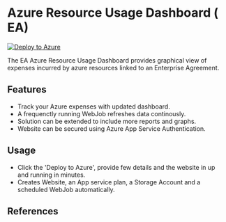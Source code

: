 # Azure Resource Usage Dashboard ( EA)
[![Deploy to Azure](http://azuredeploy.net/deploybutton.png)](https://azuredeploy.net/)

The EA Azure Resource Usage Dashboard  provides graphical view of expenses incurred by azure resources linked to an Enterprise Agreement.

## Features

* Track your Azure expenses with updated dashboard.
* A frequenctly running WebJob refreshes data continously.
* Solution can be extended to include more reports and graphs.
* Website can be secured using Azure App Service Authentication.

## Usage
* Click the 'Deploy to Azure',  provide few details and the website in up and running in minutes.
* Creates Website, an App service plan, a Storage Account and a scheduled WebJob automatically.

## References

